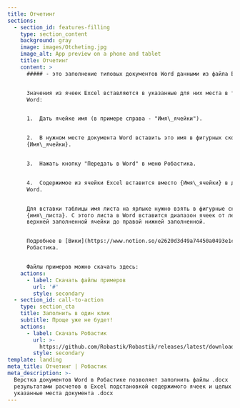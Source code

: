 ```yaml
---
title: Отчетинг
sections:
  - section_id: features-filling
    type: section_content
    background: gray
    image: images/Otcheting.jpg
    image_alt: App preview on a phone and tablet
    title: Отчетинг
    content: >
      ##### - это заполнение типовых документов Word данными из файла Excel.


      Значения из ячеек Excel вставляются в указанные для них места в тексте
      Word:


      1.  Дать ячейке имя (в примере справа - "Имя\_ячейки").


      2.  В нужном месте документа Word вставить это имя в фигурных скобках
      {Имя\_ячейки}.


      3.  Нажать кнопку "Передать в Word" в меню Робастика.


      4.  Содержимое из ячейки Excel вставится вместо {Имя\_ячейки} в документе
      Word.


      Для вставки таблицы имя листа на ярлыке нужно взять в фигурные скобки:
      {имя\_листа}. С этого листа в Word вставится диапазон ячеек от левой
      верхней заполненной ячейки до правой нижней заполненной.


      Подробнее в [Вики](https://www.notion.so/e2620d3d49a74450a0493e1c9c398d2d)
      Робастика.


      Файлы примеров можно скачать здесь:
    actions:
      - label: Скачать файлы примеров
        url: '#'
        style: secondary
  - section_id: call-to-action
    type: section_cta
    title: Заполнить в один клик
    subtitle: Проще уже не будет!
    actions:
      - label: Скачать Робастик
        url: >-
          https://github.com/Robastik/Robastik/releases/latest/download/Robastik.zip
        style: secondary
template: landing
meta_title: Отчетинг | Робастик
meta_description: >-
  Верстка документов Word в Робастике позволяет заполнить файлы .docx
  результатами расчетов в Excel подстановкой содержимого ячеек и целых таблиц в
  указанные места документа .docx
---
```

